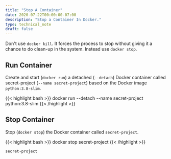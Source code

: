 ```yaml
---
title: "Stop A Container"
date: 2020-07-22T00:00:00-07:00
description: "Stop a Container In Docker."
type: technical_note
draft: false
---
```


Don't use `docker kill`. It forces the process to stop without giving it a chance to do clean-up in the system. Instead use `docker stop`.

## Run Container

Create and start (`docker run`) a detached (`--detach`) Docker container called secret-project (`--name secret-project`) based on the Docker image `python:3.8-slim`.

{{< highlight bash >}}
docker run --detach --name secret-project python:3.8-slim
{{< /highlight >}}

## Stop Container

Stop (`docker stop`) the Docker container called `secret-project`.

{{< highlight bash >}}
docker stop secret-project
{{< /highlight >}}
```
secret-project
```